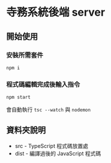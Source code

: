 # 寺務系統後端 server
## 開始使用
### 安裝所需套件
```js
npm i
```  
### 程式碼編輯完成後輸入指令  
```js
npm start
```  
會自動執行 ```tsc --watch``` 與 ```nodemon```
## 資料夾說明
* src - TypeScript 程式碼放置處
* dist - 編譯過後的 JavaScript 程式碼

